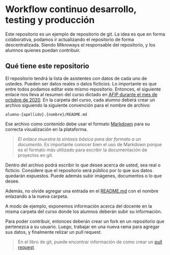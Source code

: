 # Workflow continuo desarrollo, testing y producción

Este repositorio es un ejemplo de repositorio de git. La idea es que en forma
colaborativa, podamos ir actualizando el repositorio de forma descentralizada.
Siendo Mikroways el responsable del repositorio, y los alumnos quienes puedan
contribuir.

## Qué tiene este repositorio

El repositorio tendrá la lista de asistentes con datos de cada uno de ustedes.
Pueden ser datos reales o datos ficticios. Lo importante es que entre todos
podamos editar este mismo repositorio. Entonces, el siguiente enlace nos lleva
al resumen del curso dictado en [AFIP durante el mes de octubre de
2020](afip/). En la carpeta del curso, cada alumno deberá crear un archivo
siguiendo la siguiente convención para el nombre de archivo:

`alumno-{apellido}.{nombre}/README.md`

Ese archivo como contenido debe usar el formato
[Markdown](https://guides.github.com/features/mastering-markdown/) para su
correcta visualización en la plataforma.
>  _El enlace muestra la sintaxis básica para dar formato a un documento_.
> Es importante conocer bien el uso de Markdown porque es el formato más
> utilizado para escribir la documentación de proyectos en git.

Dentro del archivo podrá escribir lo que desee acerca de usted, sea real o
ficticio. Considere que el repositorio será público por lo que sus datos
quedarán expuestos.
Puede además subir imágenes, documentos o lo que desee.

Además, no olvide agregar una entrada en el [README.md](afip/) con el nombre
enlazando a la nueva carpeta.

A modo de ejemplo, exponemos información acerca del docente en la misma carpeta
del curso donde los alumnos deberán subir su información.

Para poder contribuir, entonces deberán crear un fork en un repositorio que
pertenezca a su usuario. Luego, trabajar en una nueva rama para agregar sus
datos, y finalmente relizar un pull request.

> En el libro de git, puede encontrar información de como crear un [pull
request](https://git-scm.com/book/es/v2/GitHub-Participando-en-Proyectos).
